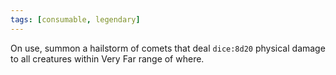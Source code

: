 ```yaml
---
tags: [consumable, legendary]
---
```

On use, summon a hailstorm of comets that deal `dice:8d20` physical damage to all creatures within Very Far range of where.
